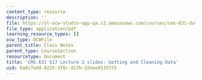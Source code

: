 ```yaml
---
content_type: resource
description: ''
file: https://ol-ocw-studio-app-qa.s3.amazonaws.com/courses/cms-631-data-storytelling-studio-climate-change-spring-2017/0a8c7add82253f8cd17b32eee4535775_MITCMS_631S17_lec2_data.pdf
file_type: application/pdf
learning_resource_types: []
ocw_type: OCWFile
parent_title: Class Notes
parent_type: CourseSection
resourcetype: Document
title: 'CMS.631 S17 Lecture 2 slides: Getting and Cleaning Data'
uid: 0a8c7add-8225-3f8c-d17b-32eee4535775
---
```

